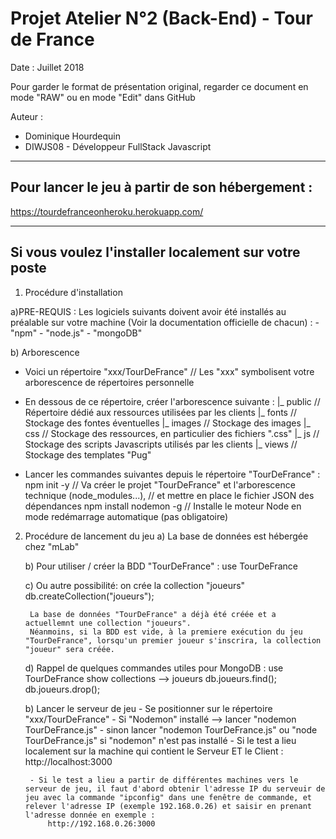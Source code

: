 # Projet Atelier N°2 (Back-End) - Tour de France
Date : Juillet 2018

Pour garder le format de présentation original, regarder ce document en mode "RAW" ou en mode "Edit" dans GitHub 

Auteur : 
- Dominique Hourdequin
- DIWJS08 - Développeur FullStack Javascript


------------------------------------------------------------------------------------------------------------------------------------------
Pour lancer le jeu à partir de son hébergement : 
------------------------------------------------------------------------------------------------------------------------------------------
https://tourdefranceonheroku.herokuapp.com/





------------------------------------------------------------------------------------------------------------------------------------------
Si vous voulez l'installer localement sur votre poste 
------------------------------------------------------------------------------------------------------------------------------------------

1) Procédure d'installation

a)PRE-REQUIS : 
    Les logiciels suivants doivent avoir été installés au préalable sur votre machine (Voir la documentation officielle de chacun) : 
    - "npm"
    - "node.js" 
    - "mongoDB"

b) Arborescence
- Voici un répertoire "xxx/TourDeFrance"  // Les "xxx" symbolisent votre arborescence de répertoires personnelle
- En dessous de ce répertoire, créer l'arborescence suivante :
    |_ public           // Répertoire dédié aux ressources utilisées par les clients
        |_ fonts        // Stockage des fontes éventuelles
        |_ images       // Stockage des images
        |_ css          // Stockage des ressources, en particulier des fichiers ".css"
        |_ js           // Stockage des scripts Javascripts utilisés par les clients
    |_ views            // Stockage des templates "Pug"


- Lancer les commandes suivantes depuis le répertoire "TourDeFrance" :
    npm init -y                     // Va créer le projet "TourDeFrance" et l'arborescence technique (node_modules...), 
                                    // et mettre en place le fichier JSON des dépendances 
    npm install nodemon -g          // Installe le moteur Node en mode redémarrage automatique (pas obligatoire)


2) Procédure de lancement du jeu
    a) La base de données est hébergée chez "mLab"

    b) Pour utiliser / créer la BDD "TourDeFrance" : 
            use TourDeFrance

    c) Ou autre possibilité: on crée la collection "joueurs" 
            db.createCollection("joueurs");

        La base de données "TourDeFrance" a déjà été créée et a actuellemnt une collection "joueurs".
        Néanmoins, si la BDD est vide, à la premiere exécution du jeu "TourDeFrance", lorsqu'un premier joueur s'inscrira, la collection "joueur" sera créée. 

    d) Rappel de quelques commandes utiles pour MongoDB :
        use TourDeFrance
        show collections --> joueurs
        db.joueurs.find();
        db.joueurs.drop();

    b) Lancer le serveur de jeu
        - Se positionner sur le répertoire "xxx/TourDeFrance"
        - Si "Nodemon" installé --> lancer "nodemon TourDeFrance.js"
        - sinon lancer "nodemon TourDeFrance.js" ou "node TourDeFrance.js" si "nodemon" n'est pas installé
        - Si le test a lieu localement sur la machine qui contient le Serveur ET le Client :
            http://localhost:3000

        - Si le test a lieu a partir de différentes machines vers le serveur de jeu, il faut d'abord obtenir l'adresse IP du serveuir de jeu avec la commande "ipconfig" dans une fenêtre de commande, et relever l'adresse IP (exemple 192.168.0.26) et saisir en prenant l'adresse donnée en exemple :
            http://192.168.0.26:3000
